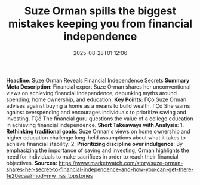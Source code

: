 ﻿---
title: "Suze Orman spills the biggest mistakes keeping you from financial independence"
date: "2025-08-28T01:12:06"
category: "Markets"
summary: ""
slug: "suze orman spills the biggest mistakes keeping you from fina"
source_urls:
  - "https://www.marketwatch.com/story/suze-orman-shares-her-secret-to-financial-independence-and-how-you-can-get-there-1e20ecaa?mod=mw_rss_topstories"
seo:
  title: "Suze Orman spills the biggest mistakes keeping you from financial independence | Hash n Hedge"
  description: ""
  keywords: ["news", "markets", "brief"]
---
**Headline**: Suze Orman Reveals Financial Independence Secrets  **Summary Meta Description**: Financial expert Suze Orman shares her unconventional views on achieving financial independence, debunking myths around spending, home ownership, and education.  **Key Points:**  ΓÇó Suze Orman advises against buying a home as a means to build wealth. ΓÇó She warns against overspending and encourages individuals to prioritize saving and investing. ΓÇó The financial guru questions the value of a college education in achieving financial independence.  **Short Takeaways with Analysis**:   1. **Rethinking traditional goals**: Suze Orman's views on home ownership and higher education challenge long-held assumptions about what it takes to achieve financial stability. 2. **Prioritizing discipline over indulgence**: By emphasizing the importance of saving and investing, Orman highlights the need for individuals to make sacrifices in order to reach their financial objectives.  **Sources:**  https://www.marketwatch.com/story/suze-orman-shares-her-secret-to-financial-independence-and-how-you-can-get-there-1e20ecaa?mod=mw_rss_topstories 

